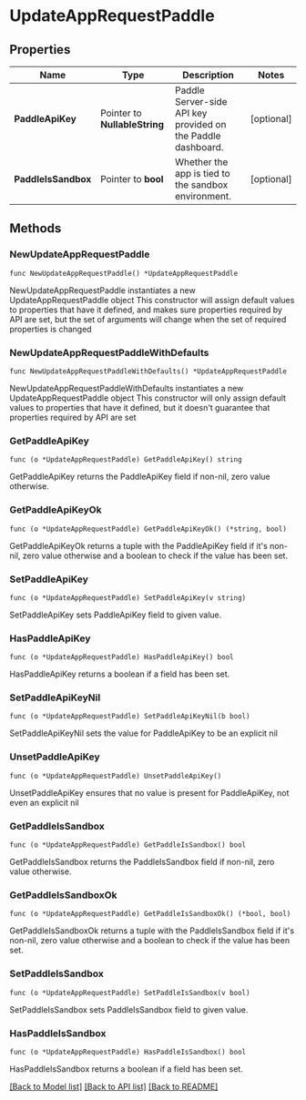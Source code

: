 # UpdateAppRequestPaddle

## Properties

Name | Type | Description | Notes
------------ | ------------- | ------------- | -------------
**PaddleApiKey** | Pointer to **NullableString** | Paddle Server-side API key provided on the Paddle dashboard. | [optional] 
**PaddleIsSandbox** | Pointer to **bool** | Whether the app is tied to the sandbox environment. | [optional] 

## Methods

### NewUpdateAppRequestPaddle

`func NewUpdateAppRequestPaddle() *UpdateAppRequestPaddle`

NewUpdateAppRequestPaddle instantiates a new UpdateAppRequestPaddle object
This constructor will assign default values to properties that have it defined,
and makes sure properties required by API are set, but the set of arguments
will change when the set of required properties is changed

### NewUpdateAppRequestPaddleWithDefaults

`func NewUpdateAppRequestPaddleWithDefaults() *UpdateAppRequestPaddle`

NewUpdateAppRequestPaddleWithDefaults instantiates a new UpdateAppRequestPaddle object
This constructor will only assign default values to properties that have it defined,
but it doesn't guarantee that properties required by API are set

### GetPaddleApiKey

`func (o *UpdateAppRequestPaddle) GetPaddleApiKey() string`

GetPaddleApiKey returns the PaddleApiKey field if non-nil, zero value otherwise.

### GetPaddleApiKeyOk

`func (o *UpdateAppRequestPaddle) GetPaddleApiKeyOk() (*string, bool)`

GetPaddleApiKeyOk returns a tuple with the PaddleApiKey field if it's non-nil, zero value otherwise
and a boolean to check if the value has been set.

### SetPaddleApiKey

`func (o *UpdateAppRequestPaddle) SetPaddleApiKey(v string)`

SetPaddleApiKey sets PaddleApiKey field to given value.

### HasPaddleApiKey

`func (o *UpdateAppRequestPaddle) HasPaddleApiKey() bool`

HasPaddleApiKey returns a boolean if a field has been set.

### SetPaddleApiKeyNil

`func (o *UpdateAppRequestPaddle) SetPaddleApiKeyNil(b bool)`

 SetPaddleApiKeyNil sets the value for PaddleApiKey to be an explicit nil

### UnsetPaddleApiKey
`func (o *UpdateAppRequestPaddle) UnsetPaddleApiKey()`

UnsetPaddleApiKey ensures that no value is present for PaddleApiKey, not even an explicit nil
### GetPaddleIsSandbox

`func (o *UpdateAppRequestPaddle) GetPaddleIsSandbox() bool`

GetPaddleIsSandbox returns the PaddleIsSandbox field if non-nil, zero value otherwise.

### GetPaddleIsSandboxOk

`func (o *UpdateAppRequestPaddle) GetPaddleIsSandboxOk() (*bool, bool)`

GetPaddleIsSandboxOk returns a tuple with the PaddleIsSandbox field if it's non-nil, zero value otherwise
and a boolean to check if the value has been set.

### SetPaddleIsSandbox

`func (o *UpdateAppRequestPaddle) SetPaddleIsSandbox(v bool)`

SetPaddleIsSandbox sets PaddleIsSandbox field to given value.

### HasPaddleIsSandbox

`func (o *UpdateAppRequestPaddle) HasPaddleIsSandbox() bool`

HasPaddleIsSandbox returns a boolean if a field has been set.


[[Back to Model list]](../README.md#documentation-for-models) [[Back to API list]](../README.md#documentation-for-api-endpoints) [[Back to README]](../README.md)


